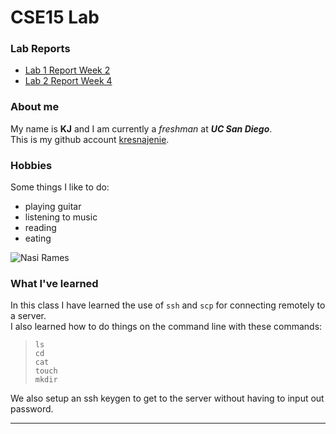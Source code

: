 # CSE15 Lab

### Lab Reports
- [Lab 1 Report Week 2](https://kresnajenie.github.io/cse15l-lab-reports/lab-report-1-week-2)  
- [Lab 2 Report Week 4](https://kresnajenie.github.io/cse15l-lab-reports/lab-report-2-week-4)  

### About me
My name is **KJ** and I am currently a *freshman* at ***UC San Diego***.    
This is my github account [kresnajenie](https://github.com/kresnajenie).

### Hobbies
Some things I like to do:
- playing guitar
- listening to music
- reading
- eating

![Nasi Rames](https://bigoven-res.cloudinary.com/image/upload/t_recipe-256/resep-nasi-uduk-betawi-1751439.jpg)

### What I've learned
In this class I have learned the use of `ssh` and `scp` for connecting remotely to a server.  
I also learned how to do things on the command line with these commands:
> ``` 
> ls
> cd
> cat
> touch
> mkdir
> ```  
We also setup an ssh keygen to get to the server without having to input out password.
***

